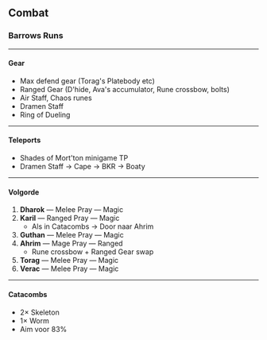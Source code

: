 ## Combat

### Barrows Runs

---

#### Gear

- Max defend gear (Torag's Platebody etc)  
- Ranged Gear (D'hide, Ava's accumulator, Rune crossbow, bolts)  
- Air Staff, Chaos runes  
- Dramen Staff  
- Ring of Dueling  

---

#### Teleports

- Shades of Mort'ton minigame TP  
- Dramen Staff → Cape → BKR → Boaty  

---

#### Volgorde

1. **Dharok** — Melee Pray — Magic  
2. **Karil** — Ranged Pray — Magic  
   - Als in Catacombs → Door naar Ahrim  
3. **Guthan** — Melee Pray — Magic  
4. **Ahrim** — Mage Pray — Ranged  
   - Rune crossbow + Ranged Gear swap  
5. **Torag** — Melee Pray — Magic  
6. **Verac** — Melee Pray — Magic  

---

#### Catacombs

- 2× Skeleton  
- 1× Worm  
- Aim voor 83%
